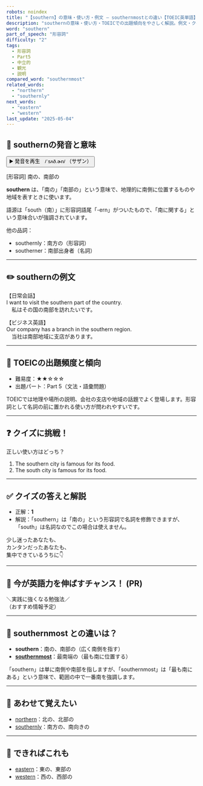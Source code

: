 ```yaml
---
robots: noindex
title: "【southern】の意味・使い方・例文 ― southernmostとの違い【TOEIC英単語】"
description: "southernの意味・使い方・TOEICでの出題傾向をやさしく解説。例文・クイズ付きでsouthernmostとの違いもわかりやすく学べます。"
word: "southern"
part_of_speech: "形容詞"
difficulty: "2"
tags:
  - 形容詞
  - Part5
  - 中立的
  - 観光
  - 説明
compared_word: "southernmost"
related_words:
  - "northern"
  - "southernly"
next_words:
  - "eastern"
  - "western"
last_update: "2025-05-04"
---
```


## 🔰 southernの発音と意味

<button class="play-audio" onclick="playTTS('southern')">
  <span class="play-audio-main">
    ▶️ 発音を再生　/ˈsʌð.ɚn/
  </span>
  <span class="play-audio-sub">
    （サザン）
  </span>
</button>

[形容詞] 南の、南部の

**southern** は、「南の」「南部の」という意味で、地理的に南側に位置するものや地域を表すときに使います。

語源は「south（南）」に形容詞語尾「-ern」がついたもので、「南に関する」という意味合いが強調されています。

他の品詞：  
- southernly：南方の（形容詞）
- southerner：南部出身者（名詞）

---

## ✏️ southernの例文

【日常会話】  
I want to visit the southern part of the country.  
　私はその国の南部を訪れたいです。

【ビジネス英語】  
Our company has a branch in the southern region.  
　当社は南部地域に支店があります。

---

## 🎯 TOEICの出題頻度と傾向

- 難易度：★★☆☆☆
- 出題パート：Part 5（文法・語彙問題）

TOEICでは地理や場所の説明、会社の支店や地域の話題でよく登場します。形容詞として名詞の前に置かれる使い方が問われやすいです。

---

## ❓ クイズに挑戦！

正しい使い方はどっち？

1. The southern city is famous for its food.  
2. The south city is famous for its food.

---

## ✅ クイズの答えと解説

- 正解：**1**
- 解説：「southern」は「南の」という形容詞で名詞を修飾できますが、「south」は名詞なのでこの場合は使えません。

少し迷ったあなたも、  
カンタンだったあなたも、  
集中できているうちに👇️

---

## 🚀 今が英語力を伸ばすチャンス！ (PR)

<div class="info-center">
＼実践に強くなる勉強法／<br>  
（おすすめ情報予定）
</div>

---

## 🤔  southernmost との違いは？

- **southern**：南の、南部の（広く南側を指す）
- **[southernmost](/southernmost)**：最南端の（最も南に位置する）

「southern」は単に南側や南部を指しますが、「southernmost」は「最も南にある」という意味で、範囲の中で一番南を強調します。

---

## 🧩 あわせて覚えたい

- [northern](/northern)：北の、北部の
- [southernly](/southernly)：南方の、南向きの

---

## 📖 できればこれも

- [eastern](/eastern)：東の、東部の
- [western](/western)：西の、西部の

<!-- cvid: aid38_bid46 -->
